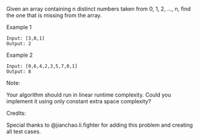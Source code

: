 Given an array containing n distinct numbers taken from 0, 1, 2, ..., n, find the one that is missing from the array.

Example 1

    Input: [3,0,1]
    Output: 2

Example 2

    Input: [9,6,4,2,3,5,7,0,1]
    Output: 8

Note:

Your algorithm should run in linear runtime complexity. Could you implement it using only constant extra space complexity?

Credits:

Special thanks to @jianchao.li.fighter for adding this problem and creating all test cases.
